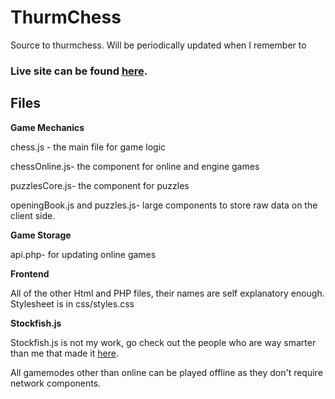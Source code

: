 # ThurmChess
Source to thurmchess. Will be periodically updated when I remember to
### Live site can be found [here](http://thurm.us/chess).
## Files
**Game Mechanics**

chess.js - the main file for game logic

chessOnline.js- the component for online and engine games

puzzlesCore.js- the component for puzzles

openingBook.js and puzzles.js- large components to store raw data on the client side.

**Game Storage**

api.php- for updating online games

**Frontend**

All of the other Html and PHP files, their names are self explanatory enough.
Stylesheet is in css/styles.css

**Stockfish.js**

Stockfish.js is not my work, go check out the people who are way smarter than me that made it [here](https://github.com/nmrugg/stockfish.js).

All gamemodes other than online can be played offline as they don't require network components.
